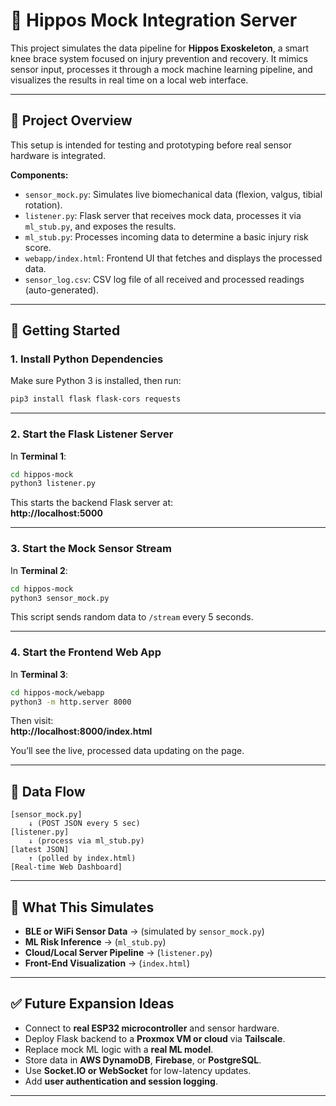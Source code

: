 
# 🦵 Hippos Mock Integration Server

This project simulates the data pipeline for **Hippos Exoskeleton**, a smart knee brace system focused on injury prevention and recovery. It mimics sensor input, processes it through a mock machine learning pipeline, and visualizes the results in real time on a local web interface.

---

## 🔧 Project Overview

This setup is intended for testing and prototyping before real sensor hardware is integrated.

**Components:**
- `sensor_mock.py`: Simulates live biomechanical data (flexion, valgus, tibial rotation).
- `listener.py`: Flask server that receives mock data, processes it via `ml_stub.py`, and exposes the results.
- `ml_stub.py`: Processes incoming data to determine a basic injury risk score.
- `webapp/index.html`: Frontend UI that fetches and displays the processed data.
- `sensor_log.csv`: CSV log file of all received and processed readings (auto-generated).

---

## 🚀 Getting Started

### 1. Install Python Dependencies

Make sure Python 3 is installed, then run:

```bash
pip3 install flask flask-cors requests
```

---

### 2. Start the Flask Listener Server

In **Terminal 1**:

```bash
cd hippos-mock
python3 listener.py
```

This starts the backend Flask server at:  
**http://localhost:5000**

---

### 3. Start the Mock Sensor Stream

In **Terminal 2**:

```bash
cd hippos-mock
python3 sensor_mock.py
```

This script sends random data to `/stream` every 5 seconds.

---

### 4. Start the Frontend Web App

In **Terminal 3**:

```bash
cd hippos-mock/webapp
python3 -m http.server 8000
```

Then visit:  
**http://localhost:8000/index.html**

You’ll see the live, processed data updating on the page.

---

## 📡 Data Flow

```
[sensor_mock.py]
    ↓ (POST JSON every 5 sec)
[listener.py]
    ↓ (process via ml_stub.py)
[latest JSON]
    ↑ (polled by index.html)
[Real-time Web Dashboard]
```

---

## 🧠 What This Simulates

- **BLE or WiFi Sensor Data** → (simulated by `sensor_mock.py`)
- **ML Risk Inference** → (`ml_stub.py`)
- **Cloud/Local Server Pipeline** → (`listener.py`)
- **Front-End Visualization** → (`index.html`)

---

## ✅ Future Expansion Ideas

- Connect to **real ESP32 microcontroller** and sensor hardware.
- Deploy Flask backend to a **Proxmox VM or cloud** via **Tailscale**.
- Replace mock ML logic with a **real ML model**.
- Store data in **AWS DynamoDB**, **Firebase**, or **PostgreSQL**.
- Use **Socket.IO or WebSocket** for low-latency updates.
- Add **user authentication and session logging**.

---